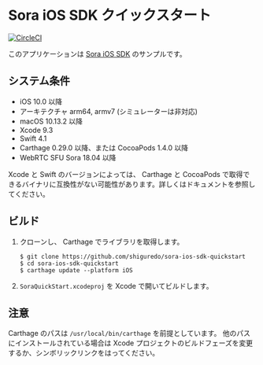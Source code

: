 # Sora iOS SDK クイックスタート

[![CircleCI](https://circleci.com/gh/shiguredo/sora-ios-sdk-quickstart/tree/develop.svg?style=svg)](https://circleci.com/gh/shiguredo/sora-ios-sdk-quickstart/tree/develop)

このアプリケーションは [Sora iOS SDK](https://github.com/shiguredo/sora-ios-sdk) のサンプルです。

## システム条件

- iOS 10.0 以降
- アーキテクチャ arm64, armv7 (シミュレーターは非対応)
- macOS 10.13.2 以降
- Xcode 9.3
- Swift 4.1
- Carthage 0.29.0 以降、または CocoaPods 1.4.0 以降
- WebRTC SFU Sora 18.04 以降

Xcode と Swift のバージョンによっては、 Carthage と CocoaPods で取得できるバイナリに互換性がない可能性があります。詳しくはドキュメントを参照してください。

## ビルド

1. クローンし、 Carthage でライブラリを取得します。

   ```
   $ git clone https://github.com/shiguredo/sora-ios-sdk-quickstart
   $ cd sora-ios-sdk-quickstart
   $ carthage update --platform iOS
   ```

2. ``SoraQuickStart.xcodeproj`` を Xcode で開いてビルドします。

## 注意

Carthage のパスは ``/usr/local/bin/carthage`` を前提としています。
他のパスにインストールされている場合は Xcode プロジェクトのビルドフェーズを変更するか、シンボリックリンクをはってください。

